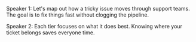 Speaker 1: Let's map out how a tricky issue moves through support teams. The goal is to fix things fast without clogging the pipeline.

Speaker 2: Each tier focuses on what it does best. Knowing where your ticket belongs saves everyone time.
